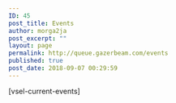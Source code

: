 ```yaml
---
ID: 45
post_title: Events
author: morga2ja
post_excerpt: ""
layout: page
permalink: http://queue.gazerbeam.com/events
published: true
post_date: 2018-09-07 00:29:59
---
```

[vsel-current-events]